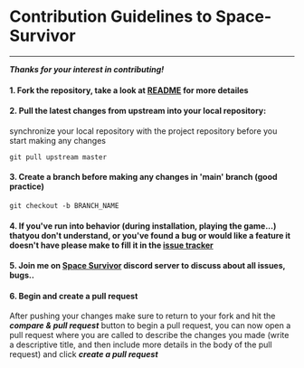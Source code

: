 # Contribution Guidelines to Space-Survivor

---

***Thanks for your interest in contributing!***


#### 1. Fork the repository, take a look at [README](https://github.com/Boul3ez85/Space-Survivor/blob/main/README.md) for more detailes

#### 2. Pull the latest changes from upstream into your local repository:

synchronize your local repository with the project repository before you start making any changes

```
git pull upstream master
```

#### 3. Create a branch before making any changes in 'main' branch (good practice)

```
git checkout -b BRANCH_NAME
```

#### 4. If you've run into behavior (during installation, playing the game...) thatyou don't understand, or you've found a bug or would like a feature it doesn't have please make to fill it in the [issue tracker](https://github.com/Boul3ez85/Space-Survivor/issues)

#### 5. Join me on [Space Survivor](https://discord.com/channels/768743692294815774/768743692294815777) discord server to discuss about all issues, bugs..

#### 6. Begin and create a pull request

After pushing your changes make sure to return to your fork and hit the ***compare & pull request*** button to begin a pull request, you can now open a pull request where you are called to describe the changes you made (write a descriptive title, and then include more details in the body of the pull request) and click ***create a pull request***

